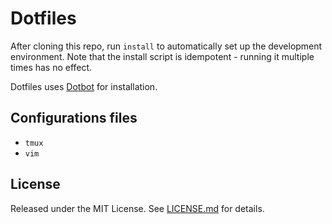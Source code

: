 Dotfiles
========

After cloning this repo, run `install` to automatically set up the
development environment. Note that the install script is idempotent - running
it multiple times has no effect.

Dotfiles uses [Dotbot][dotbot] for installation.

Configurations files
--------------------

* `tmux`
* `vim`

License
-------

Released under the MIT License. See [LICENSE.md][license] for details.

[dotbot]: https://github.com/anishathalye/dotbot
[license]: LICENSE.md
